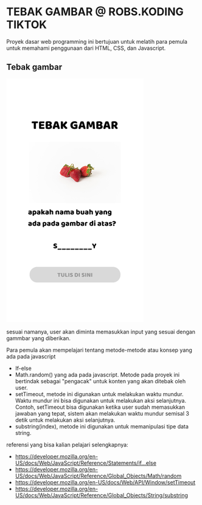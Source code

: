 # TEBAK GAMBAR @ ROBS.KODING TIKTOK

Proyek dasar web programming ini bertujuan untuk melatih para pemula untuk memahami penggunaan dari HTML, CSS, dan Javascript.

## Tebak gambar

![alt text](https://github.com/sasakiRoo/tebak_gambar_robs.koding/blob/main/assets/tbk%20gambar%20screen.png?raw=true)

sesuai namanya, user akan diminta memasukkan input yang sesuai dengan gammbar yang diberikan.

Para pemula akan mempelajari tentang metode-metode atau konsep yang ada pada javascript

- If-else
- Math.random() yang ada pada javascript. Metode pada proyek ini bertindak sebagai "pengacak" untuk konten yang akan ditebak oleh user.
- setTimeout, metode ini digunakan untuk melakukan waktu mundur. Waktu mundur ini bisa digunakan untuk melakukan aksi selanjutnya. Contoh, setTimeout bisa digunakan ketika user sudah memasukkan jawaban yang tepat, sistem akan melakukan waktu mundur semisal 3 detik untuk melakukan aksi selanjutnya.
- substring(index), metode ini digunakan untuk memanipulasi tipe data string.

referensi yang bisa kalian pelajari selengkapnya:

- https://developer.mozilla.org/en-US/docs/Web/JavaScript/Reference/Statements/if...else
- https://developer.mozilla.org/en-US/docs/Web/JavaScript/Reference/Global_Objects/Math/random
- https://developer.mozilla.org/en-US/docs/Web/API/Window/setTimeout
- https://developer.mozilla.org/en-US/docs/Web/JavaScript/Reference/Global_Objects/String/substring
